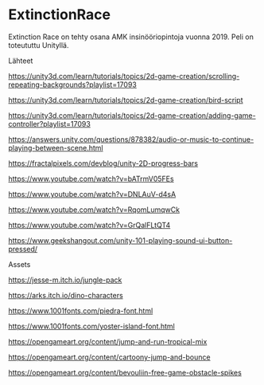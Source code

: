 # ExtinctionRace

Extinction Race on tehty osana AMK insinööriopintoja vuonna 2019. Peli on toteututtu Unityllä.

Lähteet

https://unity3d.com/learn/tutorials/topics/2d-game-creation/scrolling-repeating-backgrounds?playlist=17093

https://unity3d.com/learn/tutorials/topics/2d-game-creation/bird-script

https://unity3d.com/learn/tutorials/topics/2d-game-creation/adding-game-controller?playlist=17093

https://answers.unity.com/questions/878382/audio-or-music-to-continue-playing-between-scene.html

https://fractalpixels.com/devblog/unity-2D-progress-bars

https://www.youtube.com/watch?v=bATrmV05FEs

https://www.youtube.com/watch?v=DNLAuV-d4sA

https://www.youtube.com/watch?v=RqomLumqwCk

https://www.youtube.com/watch?v=GrQalFLtQT4

https://www.geekshangout.com/unity-101-playing-sound-ui-button-pressed/

Assets

https://jesse-m.itch.io/jungle-pack

https://arks.itch.io/dino-characters

https://www.1001fonts.com/piedra-font.html

https://www.1001fonts.com/yoster-island-font.html

https://opengameart.org/content/jump-and-run-tropical-mix

https://opengameart.org/content/cartoony-jump-and-bounce

https://opengameart.org/content/bevouliin-free-game-obstacle-spikes
